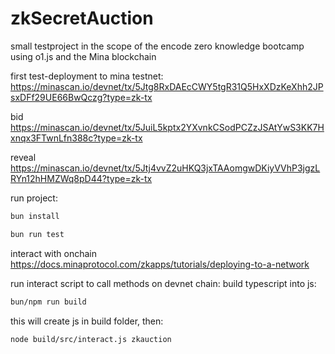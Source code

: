 # zkSecretAuction
small testproject in the scope of the encode zero knowledge bootcamp using o1.js and the Mina blockchain

first test-deployment to mina testnet:   
https://minascan.io/devnet/tx/5Jtg8RxDAEcCWY5tgR31Q5HxXDzKeXhh2JPsxDFf29UE66BwQczg?type=zk-tx

bid
https://minascan.io/devnet/tx/5JuiL5kptx2YXvnkCSodPCZzJSAtYwS3KK7Hxnqx3FTwnLfn388c?type=zk-tx

reveal
https://minascan.io/devnet/tx/5Jtj4vvZ2uHKQ3jxTAAomgwDKiyVVhP3jgzLRYn12hHMZWq8pD44?type=zk-tx







run project:
``` bash
bun install
```
``` bash
bun run test
```


interact with onchain
https://docs.minaprotocol.com/zkapps/tutorials/deploying-to-a-network

run interact script to call methods on devnet chain:
build typescript into js:
``` bash
bun/npm run build
```
this will create js in build folder, then:
``` bash
node build/src/interact.js zkauction
```

